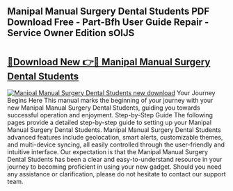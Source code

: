 ## Manipal Manual Surgery Dental Students PDF Download Free - Part-Bfh User Guide Repair - Service Owner Edition sOIJS

# <h2><a href="http://bc6943.oget.top/?id=Manipal+Manual+Surgery+Dental+Students">🔗Download New 👉🔴 Manipal Manual Surgery Dental Students</a></h2>

[![Manipal Manual Surgery Dental Students new download](https://i.imgur.com/5g1atiW.png)](http://bc6943.oget.top/?id=Manipal+Manual+Surgery+Dental+Students)
Your Journey Begins Here This manual marks the beginning of your journey with your new Manipal Manual Surgery Dental Students, guiding you towards successful operation and enjoyment. Step-by-Step Guide The following pages provide a detailed step-by-step guide to setting up your Manipal Manual Surgery Dental Students. Manipal Manual Surgery Dental Students advanced features include geolocation, smart alerts, customizable themes, and multi-device syncing, all easily controlled through the user-friendly and intuitive interface. Our expectation is that the Manipal Manual Surgery Dental Students has been a clear and easy-to-understand resource in your journey to becoming proficient in using your new gadget. Should you need any assistance or clarification, please do not hesitate to contact our support team.
